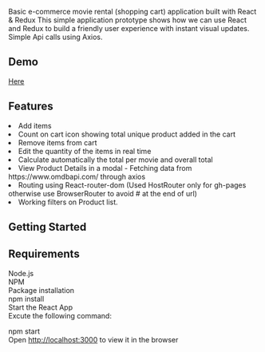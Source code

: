 Basic e-commerce movie rental (shopping cart) application built with React & Redux
This simple application prototype shows how we can use React and Redux to build a friendly user experience with instant visual updates.
Simple Api calls using Axios.

## Demo
[Here](https://shubhamb11.github.io/movieProject/)

## Features
<li>Add items</li>
<li>Count on cart icon showing total unique product added in the cart</li>
<li>Remove items from cart</li>
<li>Edit the quantity of the items in real time</li>
<li>Calculate automatically the total per movie and overall total</li>
<li>View Product Details in a modal - Fetching data from https://www.omdbapi.com/ through axios</li>
<li>Routing using React-router-dom (Used HostRouter only for gh-pages otherwise use BrowserRouter to avoid # at the end of url)</li>
<li>Working filters on Product list.</li>

## Getting Started

## Requirements
Node.js<br />
NPM<br />
Package installation<br />
npm install<br />
Start the React App<br />
Excute the following command:<br />

npm start<br />
Open [http://localhost:3000](http://localhost:3000) to view it in the browser
